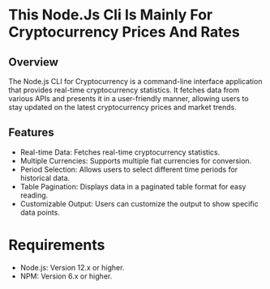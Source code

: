 # This Node.Js Cli Is Mainly For Cryptocurrency Prices And Rates

## Overview


The Node.js CLI for Cryptocurrency is a command-line interface application that provides real-time cryptocurrency statistics. 
It fetches data from various APIs and presents it in a user-friendly manner, allowing users to stay updated on the latest cryptocurrency prices and market trends.

## Features


- Real-time Data: Fetches real-time cryptocurrency statistics.
- Multiple Currencies: Supports multiple fiat currencies for conversion.
- Period Selection: Allows users to select different time periods for historical data.
- Table Pagination: Displays data in a paginated table format for easy reading.
- Customizable Output: Users can customize the output to show specific data points.


# Requirements

- Node.js: Version 12.x or higher.
- NPM: Version 6.x or higher.

